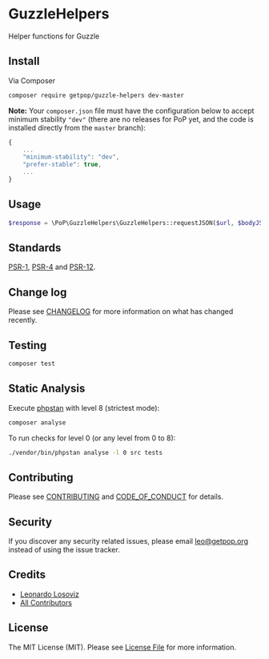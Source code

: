 # GuzzleHelpers

<!--
[![Latest Version on Packagist][ico-version]][link-packagist]
[![Software License][ico-license]](LICENSE.md)
[![Build Status][ico-travis]][link-travis]
[![Coverage Status][ico-scrutinizer]][link-scrutinizer]
[![Quality Score][ico-code-quality]][link-code-quality]
[![Total Downloads][ico-downloads]][link-downloads]
-->

Helper functions for Guzzle

## Install

Via Composer

``` bash
composer require getpop/guzzle-helpers dev-master
```

**Note:** Your `composer.json` file must have the configuration below to accept minimum stability `"dev"` (there are no releases for PoP yet, and the code is installed directly from the `master` branch):

```javascript
{
    ...
    "minimum-stability": "dev",
    "prefer-stable": true,
    ...
}
```

## Usage

```php
$response = \PoP\GuzzleHelpers\GuzzleHelpers::requestJSON($url, $bodyJSONQuery);
```

## Standards

[PSR-1](https://www.php-fig.org/psr/psr-1), [PSR-4](https://www.php-fig.org/psr/psr-4) and [PSR-12](https://www.php-fig.org/psr/psr-12).

## Change log

Please see [CHANGELOG](CHANGELOG.md) for more information on what has changed recently.

## Testing

``` bash
composer test
```

## Static Analysis

Execute [phpstan](https://github.com/phpstan/phpstan) with level 8 (strictest mode):

``` bash
composer analyse
```

To run checks for level 0 (or any level from 0 to 8):

``` bash
./vendor/bin/phpstan analyse -l 0 src tests
```

## Contributing

Please see [CONTRIBUTING](CONTRIBUTING.md) and [CODE_OF_CONDUCT](CODE_OF_CONDUCT.md) for details.

## Security

If you discover any security related issues, please email leo@getpop.org instead of using the issue tracker.

## Credits

- [Leonardo Losoviz][link-author]
- [All Contributors][link-contributors]

## License

The MIT License (MIT). Please see [License File](LICENSE.md) for more information.

[ico-version]: https://img.shields.io/packagist/v/getpop/guzzle-helpers.svg?style=flat-square
[ico-license]: https://img.shields.io/badge/license-MIT-brightgreen.svg?style=flat-square
[ico-travis]: https://img.shields.io/travis/getpop/guzzle-helpers/master.svg?style=flat-square
[ico-scrutinizer]: https://img.shields.io/scrutinizer/coverage/g/getpop/guzzle-helpers.svg?style=flat-square
[ico-code-quality]: https://img.shields.io/scrutinizer/g/getpop/guzzle-helpers.svg?style=flat-square
[ico-downloads]: https://img.shields.io/packagist/dt/getpop/guzzle-helpers.svg?style=flat-square

[link-packagist]: https://packagist.org/packages/getpop/guzzle-helpers
[link-travis]: https://travis-ci.org/getpop/guzzle-helpers
[link-scrutinizer]: https://scrutinizer-ci.com/g/getpop/guzzle-helpers/code-structure
[link-code-quality]: https://scrutinizer-ci.com/g/getpop/guzzle-helpers
[link-downloads]: https://packagist.org/packages/getpop/guzzle-helpers
[link-author]: https://github.com/leoloso
[link-contributors]: ../../contributors
